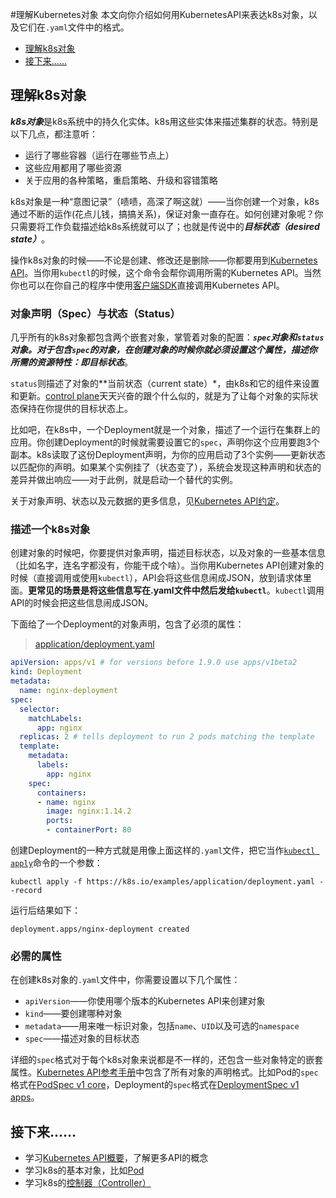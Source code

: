 #理解Kubernetes对象
本文向你介绍如何用KubernetesAPI来表达k8s对象，以及它们在`.yaml`文件中的格式。

- [理解k8s对象](#理解k8s对象)
- [接下来……](#接下来)

## 理解k8s对象
***k8s对象***是k8s系统中的持久化实体。k8s用这些实体来描述集群的状态。特别是以下几点，都注意听：

- 运行了哪些容器（运行在哪些节点上）
- 这些应用都用了哪些资源
- 关于应用的各种策略，重启策略、升级和容错策略

k8s对象是一种“意图记录”（啧啧，高深了啊这就）——当你创建一个对象，k8s通过不断的运作(花点儿钱，搞搞关系)，保证对象一直存在。如何创建对象呢？你只需要将工作负载描述给k8s系统就可以了；也就是传说中的***目标状态（desired state）***。

操作k8s对象的时候——不论是创建、修改还是删除——你都要用到[Kubernetes API](../Kubernetes%20API.md)。当你用`kubectl`的时候，这个命令会帮你调用所需的Kubernetes API。当然你也可以在你自己的程序中使用[客户端SDK]()直接调用Kubernetes API。

### 对象声明（Spec）与状态（Status）
几乎所有的k8s对象都包含两个嵌套对象，掌管着对象的配置：***`spec`***对象和***`status`***对象。对于包含`spec`的对象，在创建对象的时候你就必须设置这个属性，描述你所需的资源特性：即***目标状态***。

`status`则描述了对象的**当前状态（current state）*，由k8s和它的组件来设置和更新。[control plane]()天天兴奋的跟个什么似的，就是为了让每个对象的实际状态保持在你提供的目标状态上。

比如吧，在k8s中，一个Deployment就是一个对象，描述了一个运行在集群上的应用。你创建Deployment的时候就需要设置它的`spec`，声明你这个应用要跑3个副本。k8s读取了这份Deployment声明，为你的应用启动了3个实例——更新状态以匹配你的声明。如果某个实例挂了（状态变了），系统会发现这种声明和状态的差异并做出响应——对于此例，就是启动一个替代的实例。

关于对象声明、状态以及元数据的更多信息，见[Kubernetes API约定](https://github.com/kubernetes/community/blob/master/contributors/devel/sig-architecture/api-conventions.md)。

### 描述一个k8s对象

创建对象的时候吧，你要提供对象声明，描述目标状态，以及对象的一些基本信息（比如名字，连名字都没有，你能干成个啥）。当你用Kubernetes API创建对象的时候（直接调用或使用`kubectl`），API会将这些信息闹成JSON，放到请求体里面。**更常见的场景是将这些信息写在.yaml文件中然后发给`kubectl`**。`kubectl`调用API的时候会把这些信息闹成JSON。

下面给了一个Deployment的对象声明，包含了必须的属性：

>[application/deployment.yaml](https://raw.githubusercontent.com/kubernetes/website/master/content/en/examples/application/deployment.yaml)

```yaml
apiVersion: apps/v1 # for versions before 1.9.0 use apps/v1beta2
kind: Deployment
metadata:
  name: nginx-deployment
spec:
  selector:
    matchLabels:
      app: nginx
  replicas: 2 # tells deployment to run 2 pods matching the template
  template:
    metadata:
      labels:
        app: nginx
    spec:
      containers:
      - name: nginx
        image: nginx:1.14.2
        ports:
        - containerPort: 80
```

创建Deployment的一种方式就是用像上面这样的`.yaml`文件，把它当作[`kubectl apply`]()命令的一个参数：

```text
kubectl apply -f https://k8s.io/examples/application/deployment.yaml --record
```

运行后结果如下：

```text
deployment.apps/nginx-deployment created
```

### 必需的属性
在创建k8s对象的`.yaml`文件中，你需要设置以下几个属性：

- `apiVersion`——你使用哪个版本的Kubernetes API来创建对象
- `kind`——要创建哪种对象
- `metadata`——用来唯一标识对象，包括`name`、`UID`以及可选的`namespace`
- `spec`——描述对象的目标状态

详细的`spec`格式对于每个k8s对象来说都是不一样的，还包含一些对象特定的嵌套属性。[Kubernetes API参考手册]()中包含了所有对象的声明格式。比如Pod的`spec`格式在[PodSpec v1 core]()，Deployment的`spec`格式在[DeploymentSpec v1 apps]()。

## 接下来……

- 学习[Kubernetes API概要]()，了解更多API的概念
- 学习k8s的基本对象，比如[Pod]()
- 学习k8s的[控制器（Controller）]()